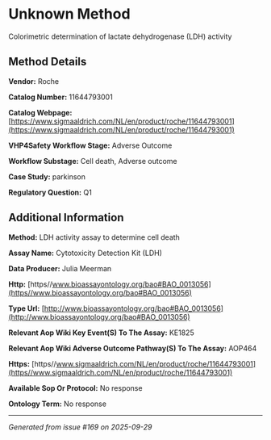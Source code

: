 # Unknown Method

Colorimetric determination of lactate dehydrogenase (LDH) activity

## Method Details

**Vendor:** Roche

**Catalog Number:** 11644793001

**Catalog Webpage:** [https://www.sigmaaldrich.com/NL/en/product/roche/11644793001](https://www.sigmaaldrich.com/NL/en/product/roche/11644793001)

**VHP4Safety Workflow Stage:** Adverse Outcome

**Workflow Substage:** Cell death, Adverse outcome

**Case Study:** parkinson

**Regulatory Question:** Q1

## Additional Information

**Method:** LDH activity assay to determine cell death

**Assay Name:** Cytotoxicity Detection Kit (LDH)

**Data Producer:** Julia Meerman

**Http:** [https//www.bioassayontology.org/bao#BAO_0013056](https//www.bioassayontology.org/bao#BAO_0013056)

**Type Url:** [http://www.bioassayontology.org/bao#BAO_0013056](http://www.bioassayontology.org/bao#BAO_0013056)

**Relevant Aop Wiki Key Event(S) To The Assay:** KE1825

**Relevant Aop Wiki Adverse Outcome Pathway(S) To The Assay:** AOP464

**Https:** [https//www.sigmaaldrich.com/NL/en/product/roche/11644793001](https//www.sigmaaldrich.com/NL/en/product/roche/11644793001)

**Available Sop Or Protocol:** No response

**Ontology Term:** No response

---

*Generated from issue #169 on 2025-09-29*
